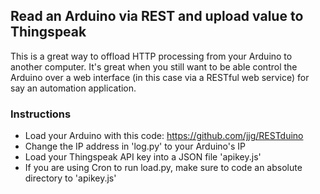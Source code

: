 ## Read an Arduino via REST and upload value to Thingspeak

This is a great way to offload HTTP processing from your Arduino to another computer. It's great when you still want to be able control the Arduino over a web interface (in this case via a RESTful web service) for say an automation application.

### Instructions
- Load your Arduino with this code: https://github.com/jjg/RESTduino
- Change the IP address in 'log.py' to your Arduino's IP
- Load your Thingspeak API key into a JSON file 'apikey.js'
- If you are using Cron to run load.py, make sure to code an absolute directory to 'apikey.js'
